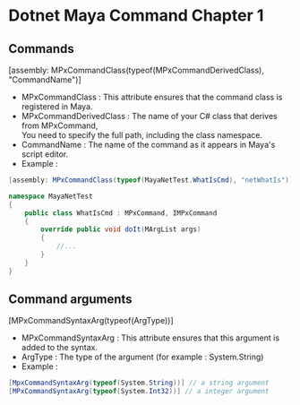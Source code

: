 # Dotnet Maya Command Chapter 1

## Commands

[assembly: MPxCommandClass(typeof(MPxCommandDerivedClass), "CommandName")]

+ MPxCommandClass : This attribute ensures that the command class is registered in Maya.
+ MPxCommandDerivedClass : The name of your C# class that derives from MPxCommand,</br>
  You need to specify the full path, including the class namespace.
+ CommandName : The name of the command as it appears in Maya's script editor.
+ Example :

```csharp
[assembly: MPxCommandClass(typeof(MayaNetTest.WhatIsCmd), "netWhatIs")]

namespace MayaNetTest
{
    public class WhatIsCmd : MPxCommand, IMPxCommand
    {
        override public void doIt(MArgList args)
        {
            //...
        }
    }
}
```

## Command arguments

[MPxCommandSyntaxArg(typeof(ArgType))]

+ MPxCommandSyntaxArg : This attribute ensures that this argument is added to the syntax.
+ ArgType : The type of the argument (for example : System.String)
+ Example :

```csharp
[MpxCommandSyntaxArg(typeof(System.String))] // a string argument
[MPxCommandSyntaxArg(typeof(System.Int32))] // a integer argument
```